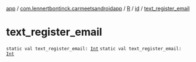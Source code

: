 [app](../../../index.md) / [com.lennertbontinck.carmeetsandroidapp](../../index.md) / [R](../index.md) / [id](index.md) / [text_register_email](./text_register_email.md)

# text_register_email

`static val text_register_email: `[`Int`](https://kotlinlang.org/api/latest/jvm/stdlib/kotlin/-int/index.html)
`static val text_register_email: `[`Int`](https://kotlinlang.org/api/latest/jvm/stdlib/kotlin/-int/index.html)